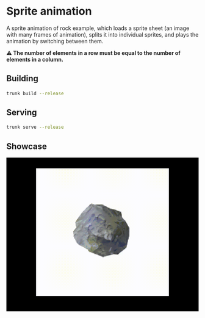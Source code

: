 # Sprite animation
A sprite animation of rock example, which loads a sprite sheet (an image with many frames of animation), splits it into individual sprites, and plays the animation by switching between them.

**⚠ The number of elements in a row must be equal to the number of elements in a column.**

## Building
```bash
trunk build --release
```

## Serving
```bash
trunk serve --release
```

## Showcase
![](./showcase.gif)